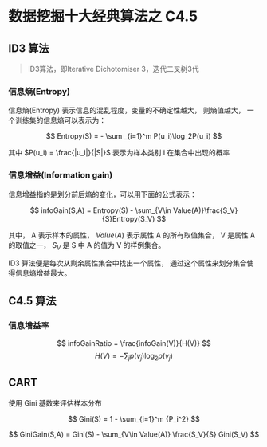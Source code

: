 # 数据挖掘十大经典算法之 C4.5

## ID3 算法

> ID3算法，即Iterative Dichotomiser 3，迭代二叉树3代

### 信息熵(Entropy)

信息熵(Entropy) 表示信息的混乱程度，变量的不确定性越大， 则熵值越大， 一个训练集的信息熵可以表示为：

$$
Entropy(S) = - \sum _{i=1}^m P(u_i)\log_2P(u_i)  
$$

其中 $P(u_i) = \frac{|u_i|}{|S|}$ 表示为样本类别 i 在集合中出现的概率 

### 信息增益(Information gain)

信息增益指的是划分前后熵的变化，可以用下面的公式表示：

$$
infoGain(S,A) = Entropy(S) - \sum_{V\in Value(A)}\frac{S_V}{S}Entropy(S_V) 
$$

其中， A 表示样本的属性， $Value(A)$ 表示属性 A 的所有取值集合， V 是属性 A 的取值之一， $S_V$ 是 S 中 A 的值为 V 的样例集合。 

ID3 算法便是每次从剩余属性集合中找出一个属性， 通过这个属性来划分集合使得信息熵增益最大。


## C4.5 算法

### 信息增益率

$$
infoGainRatio = \frac{infoGain(V)}{H(V)}
$$
$$
H(V)= -\sum_j{p(v_j)\log_2 p(v_j)}
$$

## CART

使用 Gini 基数来评估样本分布

$$
Gini(S) = 1 - \sum_{i=1}^m {P_i^2}
$$

$$
GiniGain(S,A) = Gini(S) - \sum_{V\in Value(A)} \frac{S_V}{S} Gini(S_V) 
$$


[1]: [决策树之ID3算法](https://blog.csdn.net/google19890102/article/details/28611225)
[2]: [C4.5算法详解](https://blog.csdn.net/zjsghww/article/details/51638126)
[3]: [归纳决策树ID3（Java实现](http://www.cnblogs.com/zhangchaoyang/articles/2196631.html)
[4]: [决策树之ID3算法](https://blog.csdn.net/acdreamers/article/details/44661149)
[5]: [C4.5决策树](http://www.cnblogs.com/zhangchaoyang/articles/2842490.html)